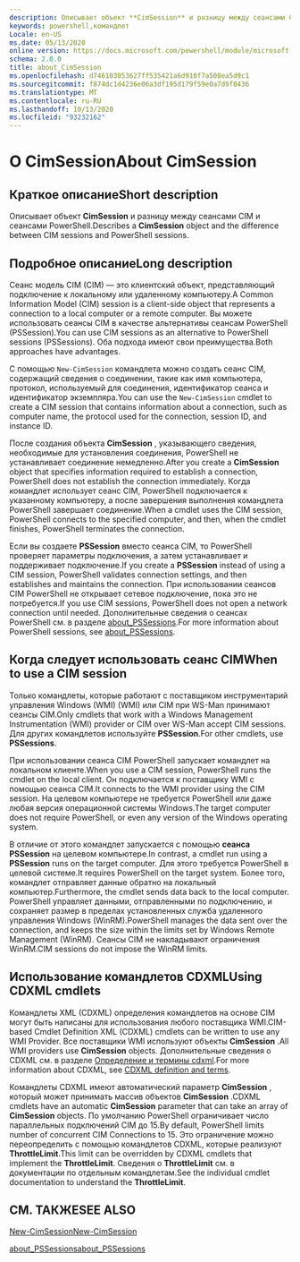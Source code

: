 ```yaml
---
description: Описывает объект **CimSession** и разницу между сеансами CIM и сеансами PowerShell.
keywords: powershell,командлет
Locale: en-US
ms.date: 05/13/2020
online version: https://docs.microsoft.com/powershell/module/microsoft.powershell.core/about/about_cimsession?view=powershell-5.1&WT.mc_id=ps-gethelp
schema: 2.0.0
title: about_CimSession
ms.openlocfilehash: d746103053627ff535421a6d910f7a508ea5d9c1
ms.sourcegitcommit: f874dc1d4236e06a3df195d179f59e0a7d9f8436
ms.translationtype: MT
ms.contentlocale: ru-RU
ms.lasthandoff: 10/13/2020
ms.locfileid: "93232162"
---
```

# <a name="about-cimsession"></a><span data-ttu-id="de138-104">О CimSession</span><span class="sxs-lookup"><span data-stu-id="de138-104">About CimSession</span></span>

## <a name="short-description"></a><span data-ttu-id="de138-105">Краткое описание</span><span class="sxs-lookup"><span data-stu-id="de138-105">Short description</span></span>
<span data-ttu-id="de138-106">Описывает объект **CimSession** и разницу между сеансами CIM и сеансами PowerShell.</span><span class="sxs-lookup"><span data-stu-id="de138-106">Describes a **CimSession** object and the difference between CIM sessions and PowerShell sessions.</span></span>

## <a name="long-description"></a><span data-ttu-id="de138-107">Подробное описание</span><span class="sxs-lookup"><span data-stu-id="de138-107">Long description</span></span>

<span data-ttu-id="de138-108">Сеанс модель CIM (CIM) — это клиентский объект, представляющий подключение к локальному или удаленному компьютеру.</span><span class="sxs-lookup"><span data-stu-id="de138-108">A Common Information Model (CIM) session is a client-side object that represents a connection to a local computer or a remote computer.</span></span> <span data-ttu-id="de138-109">Вы можете использовать сеансы CIM в качестве альтернативы сеансам PowerShell (PSSession).</span><span class="sxs-lookup"><span data-stu-id="de138-109">You can use CIM sessions as an alternative to PowerShell sessions (PSSessions).</span></span> <span data-ttu-id="de138-110">Оба подхода имеют свои преимущества.</span><span class="sxs-lookup"><span data-stu-id="de138-110">Both approaches have advantages.</span></span>

<span data-ttu-id="de138-111">С помощью `New-CimSession` командлета можно создать сеанс CIM, содержащий сведения о соединении, такие как имя компьютера, протокол, используемый для соединения, идентификатор сеанса и идентификатор экземпляра.</span><span class="sxs-lookup"><span data-stu-id="de138-111">You can use the `New-CimSession` cmdlet to create a CIM session that contains information about a connection, such as computer name, the protocol used for the connection, session ID, and instance ID.</span></span>

<span data-ttu-id="de138-112">После создания объекта **CimSession** , указывающего сведения, необходимые для установления соединения, PowerShell не устанавливает соединение немедленно.</span><span class="sxs-lookup"><span data-stu-id="de138-112">After you create a **CimSession** object that specifies information required to establish a connection, PowerShell does not establish the connection immediately.</span></span> <span data-ttu-id="de138-113">Когда командлет использует сеанс CIM, PowerShell подключается к указанному компьютеру, а после завершения выполнения командлета PowerShell завершает соединение.</span><span class="sxs-lookup"><span data-stu-id="de138-113">When a cmdlet uses the CIM session, PowerShell connects to the specified computer, and then, when the cmdlet finishes, PowerShell terminates the connection.</span></span>

<span data-ttu-id="de138-114">Если вы создаете **PSSession** вместо сеанса CIM, то PowerShell проверяет параметры подключения, а затем устанавливает и поддерживает подключение.</span><span class="sxs-lookup"><span data-stu-id="de138-114">If you create a **PSSession** instead of using a CIM session, PowerShell validates connection settings, and then establishes and maintains the connection.</span></span> <span data-ttu-id="de138-115">При использовании сеансов CIM PowerShell не открывает сетевое подключение, пока это не потребуется.</span><span class="sxs-lookup"><span data-stu-id="de138-115">If you use CIM sessions, PowerShell does not open a network connection until needed.</span></span> <span data-ttu-id="de138-116">Дополнительные сведения о сеансах PowerShell см. в разделе [about_PSSessions](about_PSSessions.md).</span><span class="sxs-lookup"><span data-stu-id="de138-116">For more information about PowerShell sessions, see [about_PSSessions](about_PSSessions.md).</span></span>

## <a name="when-to-use-a-cim-session"></a><span data-ttu-id="de138-117">Когда следует использовать сеанс CIM</span><span class="sxs-lookup"><span data-stu-id="de138-117">When to use a CIM session</span></span>

<span data-ttu-id="de138-118">Только командлеты, которые работают с поставщиком инструментарий управления Windows (WMI) (WMI) или CIM при WS-Man принимают сеансы CIM.</span><span class="sxs-lookup"><span data-stu-id="de138-118">Only cmdlets that work with a Windows Management Instrumentation (WMI) provider or CIM over WS-Man accept CIM sessions.</span></span> <span data-ttu-id="de138-119">Для других командлетов используйте **PSSession**.</span><span class="sxs-lookup"><span data-stu-id="de138-119">For other cmdlets, use **PSSessions**.</span></span>

<span data-ttu-id="de138-120">При использовании сеанса CIM PowerShell запускает командлет на локальном клиенте.</span><span class="sxs-lookup"><span data-stu-id="de138-120">When you use a CIM session, PowerShell runs the cmdlet on the local client.</span></span> <span data-ttu-id="de138-121">Он подключается к поставщику WMI с помощью сеанса CIM.</span><span class="sxs-lookup"><span data-stu-id="de138-121">It connects to the WMI provider using the CIM session.</span></span> <span data-ttu-id="de138-122">На целевом компьютере не требуется PowerShell или даже любая версия операционной системы Windows.</span><span class="sxs-lookup"><span data-stu-id="de138-122">The target computer does not require PowerShell, or even any version of the Windows operating system.</span></span>

<span data-ttu-id="de138-123">В отличие от этого командлет запускается с помощью **сеанса PSSession** на целевом компьютере.</span><span class="sxs-lookup"><span data-stu-id="de138-123">In contrast, a cmdlet run using a **PSSession** runs on the target computer.</span></span>
<span data-ttu-id="de138-124">Для этого требуется PowerShell в целевой системе.</span><span class="sxs-lookup"><span data-stu-id="de138-124">It requires PowerShell on the target system.</span></span> <span data-ttu-id="de138-125">Более того, командлет отправляет данные обратно на локальный компьютер.</span><span class="sxs-lookup"><span data-stu-id="de138-125">Furthermore, the cmdlet sends data back to the local computer.</span></span> <span data-ttu-id="de138-126">PowerShell управляет данными, отправленными по подключению, и сохраняет размер в пределах установленных служба удаленного управления Windows (WinRM).</span><span class="sxs-lookup"><span data-stu-id="de138-126">PowerShell manages the data sent over the connection, and keeps the size within the limits set by Windows Remote Management (WinRM).</span></span> <span data-ttu-id="de138-127">Сеансы CIM не накладывают ограничения WinRM.</span><span class="sxs-lookup"><span data-stu-id="de138-127">CIM sessions do not impose the WinRM limits.</span></span>

## <a name="using-cdxml-cmdlets"></a><span data-ttu-id="de138-128">Использование командлетов CDXML</span><span class="sxs-lookup"><span data-stu-id="de138-128">Using CDXML cmdlets</span></span>

<span data-ttu-id="de138-129">Командлеты XML (CDXML) определения командлетов на основе CIM могут быть написаны для использования любого поставщика WMI.</span><span class="sxs-lookup"><span data-stu-id="de138-129">CIM-based Cmdlet Definition XML (CDXML) cmdlets can be written to use any WMI Provider.</span></span> <span data-ttu-id="de138-130">Все поставщики WMI используют объекты **CimSession** .</span><span class="sxs-lookup"><span data-stu-id="de138-130">All WMI providers use **CimSession** objects.</span></span> <span data-ttu-id="de138-131">Дополнительные сведения о CDXML см. в разделе [Определение и термины cdxml](/previous-versions/windows/desktop/wmi_v2/cdxml-overview).</span><span class="sxs-lookup"><span data-stu-id="de138-131">For more information about CDXML, see [CDXML definition and terms](/previous-versions/windows/desktop/wmi_v2/cdxml-overview).</span></span>

<span data-ttu-id="de138-132">Командлеты CDXML имеют автоматический параметр **CimSession** , который может принимать массив объектов **CimSession** .</span><span class="sxs-lookup"><span data-stu-id="de138-132">CDXML cmdlets have an automatic **CimSession** parameter that can take an array of **CimSession** objects.</span></span> <span data-ttu-id="de138-133">По умолчанию PowerShell ограничивает число параллельных подключений CIM до 15.</span><span class="sxs-lookup"><span data-stu-id="de138-133">By default, PowerShell limits number of concurrent CIM Connections to 15.</span></span> <span data-ttu-id="de138-134">Это ограничение можно переопределить с помощью командлетов CDXML, которые реализуют **ThrottleLimit**.</span><span class="sxs-lookup"><span data-stu-id="de138-134">This limit can be overridden by CDXML cmdlets that implement the **ThrottleLimit**.</span></span> <span data-ttu-id="de138-135">Сведения о **ThrottleLimit** см. в документации по отдельным командлетам.</span><span class="sxs-lookup"><span data-stu-id="de138-135">See the individual cmdlet documentation to understand the **ThrottleLimit**.</span></span>

## <a name="see-also"></a><span data-ttu-id="de138-136">СМ. ТАКЖЕ</span><span class="sxs-lookup"><span data-stu-id="de138-136">SEE ALSO</span></span>

[<span data-ttu-id="de138-137">New-CimSession</span><span class="sxs-lookup"><span data-stu-id="de138-137">New-CimSession</span></span>](xref:CimCmdlets.New-CimSession)

[<span data-ttu-id="de138-138">about_PSSessions</span><span class="sxs-lookup"><span data-stu-id="de138-138">about_PSSessions</span></span>](about_PSSessions.md)
